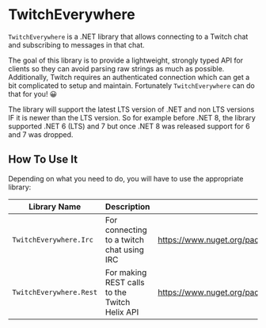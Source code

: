 # TwitchEverywhere



`TwitchEverywhere` is a .NET library that allows connecting to a Twitch chat and subscribing to messages in that chat.

The goal of this library is to provide a lightweight, strongly typed API for clients so they can avoid parsing raw strings as much as possible.
Additionally, Twitch requires an authenticated connection which can get a bit complicated to setup and maintain. 
Fortunately `TwitchEverywhere` can do that for you! 😀

The library will support the latest LTS version of .NET and non LTS versions IF it is newer than the LTS version.
So for example before .NET 8, the library supported .NET 6 (LTS) and 7 but once .NET 8 was released support for 6 and 7 was dropped.

## How To Use It
Depending on what you need to do, you will have to use the appropriate library:

| Library Name            | Description                                   | Nuget Package                                                    | Twitch Reference                          |
|-------------------------|-----------------------------------------------|------------------------------------------------------------------|-------------------------------------------|
| `TwitchEverywhere.Irc`  | For connecting to a twitch chat using IRC     | https://www.nuget.org/packages/VodOnDemand.TwitchEverywhere.Irc  | https://dev.twitch.tv/docs/irc/           |
| `TwitchEverywhere.Rest` | For making REST calls to the Twitch Helix API | https://www.nuget.org/packages/VodOnDemand.TwitchEverywhere.Rest | https://dev.twitch.tv/docs/api/reference/ |

